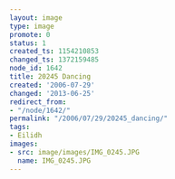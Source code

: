 ```yaml
---
layout: image
type: image
promote: 0
status: 1
created_ts: 1154210853
changed_ts: 1372159485
node_id: 1642
title: 20245 Dancing
created: '2006-07-29'
changed: '2013-06-25'
redirect_from:
- "/node/1642/"
permalink: "/2006/07/29/20245_dancing/"
tags:
- Eilidh
images:
- src: image/images/IMG_0245.JPG
  name: IMG_0245.JPG
---
```


